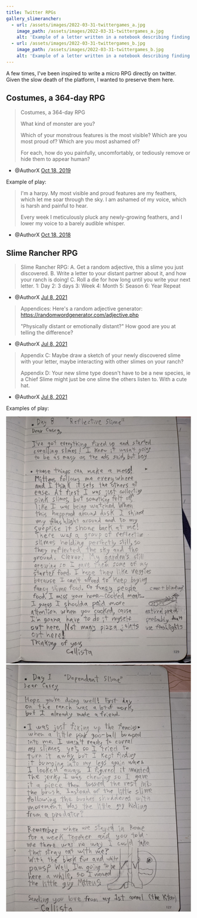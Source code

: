 ```yaml
---
title: Twitter RPGs
gallery_slimerancher:
  - url: /assets/images/2022-03-31-twittergames_a.jpg
    image_path: /assets/images/2022-03-31-twittergames_a.jpg
    alt: 'Example of a letter written in a notebook describing finding a "Dependant Slime" on Day 1'
  - url: /assets/images/2022-03-31-twittergames_b.jpg
    image_path: /assets/images/2022-03-31-twittergames_b.jpg
    alt: 'Example of a letter written in a notebook describing finding a "Reflective Slime" on Day 8'
---
```


A few times, I've been inspired to write a micro RPG directly on twitter. Given the slow death of the platform, I wanted to preserve them here.

## Costumes, a 364-day RPG

> Costumes, a 364-day RPG
>
> What kind of monster are you?
> 
> Which of your monstrous features is the most visible? Which are you most proud of? Which are you most ashamed of?
> 
> For each, how do you painfully, uncomfortably, or tediously remove or hide them to appear human?
- @AuthorX [Oct 18, 2019](https://twitter.com/AuthorX/status/1185120241073963009)

Example of play:

> I'm a harpy. My most visible and proud features are my feathers, which let me soar through the sky. I am ashamed of my voice, which is harsh and painful to hear.
> 
> Every week I meticulously pluck any newly-growing feathers, and I lower my voice to a barely audible whisper.
- @AuthorX [Oct 18, 2018](https://x.com/AuthorX/status/1185262759765778432)

## Slime Rancher RPG

> Slime Rancher RPG:
> A. Get a random adjective, this a slime you just discovered.
> B. Write a letter to your distant partner about it, and how your ranch is doing!
> C. Roll a die for how long until you write your next letter.
> 1: Day 2: 3 days 3: Week 4: Month 5: Season 6: Year
> Repeat
- @AuthorX [Jul 8, 2021](https://x.com/AuthorX/status/1413044021421871104)

> Appendices:
> Here's a random adjective generator: https://randomwordgenerator.com/adjective.php
> 
> "Physically distant or emotionally distant?"
> How good are you at telling the difference?
- @AuthorX [Jul 8, 2021](https://x.com/AuthorX/status/1413044022206152704)

> Appendix C: Maybe draw a sketch of your newly discovered slime with your letter, maybe interacting with other slimes on your ranch?
> 
> Appendix D: Your new slime type doesn't have to be a new species, ie a Chief Slime might just be one slime the others listen to. With a cute hat.
- @AuthorX [Jul 8, 2021](https://x.com/AuthorX/status/1413182545898913795)

Examples of play:

![Example of a letter written in a notebook describing finding a "Dependant Slime" on Day 1](/assets/images/2022-03-31-twittergames_a.jpg)
![Example of a letter written in a notebook describing finding a "Reflective Slime" on Day 8](/assets/images/2022-03-31-twittergames_b.jpg)